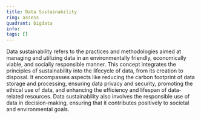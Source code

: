 ```yaml
---
title: Data Sustainability
ring: assess
quadrant: bigdata
info:
tags: []
---
```


Data sustainability refers to the practices and methodologies aimed at managing and utilizing data in an environmentally friendly, economically viable, and socially responsible manner. This concept integrates the principles of sustainability into the lifecycle of data, from its creation to disposal. It encompasses aspects like reducing the carbon footprint of data storage and processing, ensuring data privacy and security, promoting the ethical use of data, and enhancing the efficiency and lifespan of data-related resources. Data sustainability also involves the responsible use of data in decision-making, ensuring that it contributes positively to societal and environmental goals.
